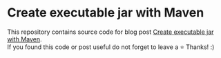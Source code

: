 # Create executable jar with Maven
This repository contains source code for blog post [Create executable jar with Maven](https://hubert.codes/posts/devops/maven-create-executable-jar/). \
If you found this code or post useful do not forget to leave a ⭐️  Thanks! :)